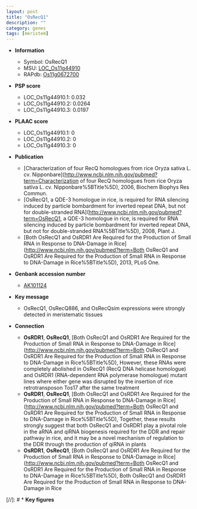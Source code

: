 ```yaml
---
layout: post
title: "OsRecQ1"
description: ""
category: genes
tags: [meristem]
---
```


* **Information**  
    + Symbol: OsRecQ1  
    + MSU: [LOC_Os11g44910](http://rice.plantbiology.msu.edu/cgi-bin/ORF_infopage.cgi?orf=LOC_Os11g44910)  
    + RAPdb: [Os11g0672700](http://rapdb.dna.affrc.go.jp/viewer/gbrowse_details/irgsp1?name=Os11g0672700)  

* **PSP score**  
    + LOC_Os11g44910.1: 0.032 
    + LOC_Os11g44910.2: 0.0264 
    + LOC_Os11g44910.3: 0.0197 

* **PLAAC score**  
    + LOC_Os11g44910.1: 0 
    + LOC_Os11g44910.2: 0 
    + LOC_Os11g44910.3: 0 

* **Publication**  
    + [Characterization of four RecQ homologues from rice Oryza sativa L. cv. Nipponbare](http://www.ncbi.nlm.nih.gov/pubmed?term=Characterization of four RecQ homologues from rice Oryza sativa L. cv. Nipponbare%5BTitle%5D), 2006, Biochem Biophys Res Commun.
    + [OsRecQ1, a QDE-3 homologue in rice, is required for RNA silencing induced by particle bombardment for inverted repeat DNA, but not for double-stranded RNA](http://www.ncbi.nlm.nih.gov/pubmed?term=OsRecQ1, a QDE-3 homologue in rice, is required for RNA silencing induced by particle bombardment for inverted repeat DNA, but not for double-stranded RNA%5BTitle%5D), 2008, Plant J.
    + [Both OsRecQ1 and OsRDR1 Are Required for the Production of Small RNA in Response to DNA-Damage in Rice](http://www.ncbi.nlm.nih.gov/pubmed?term=Both OsRecQ1 and OsRDR1 Are Required for the Production of Small RNA in Response to DNA-Damage in Rice%5BTitle%5D), 2013, PLoS One.

* **Genbank accession number**  
    + [AK101124](http://www.ncbi.nlm.nih.gov/nuccore/AK101124)

* **Key message**  
    + OsRecQ1, OsRecQ886, and OsRecQsim expressions were strongly detected in meristematic tissues

* **Connection**  
    + __OsRDR1__, __OsRecQ1__, [Both OsRecQ1 and OsRDR1 Are Required for the Production of Small RNA in Response to DNA-Damage in Rice](http://www.ncbi.nlm.nih.gov/pubmed?term=Both OsRecQ1 and OsRDR1 Are Required for the Production of Small RNA in Response to DNA-Damage in Rice%5BTitle%5D), However, these RNAs were completely abolished in OsRecQ1 (RecQ DNA helicase homologue) and OsRDR1 (RNA-dependent RNA polymerase homologue) mutant lines where either gene was disrupted by the insertion of rice retrotransposon Tos17 after the same treatment
    + __OsRDR1__, __OsRecQ1__, [Both OsRecQ1 and OsRDR1 Are Required for the Production of Small RNA in Response to DNA-Damage in Rice](http://www.ncbi.nlm.nih.gov/pubmed?term=Both OsRecQ1 and OsRDR1 Are Required for the Production of Small RNA in Response to DNA-Damage in Rice%5BTitle%5D), Together, these results strongly suggest that both OsRecQ1 and OsRDR1 play a pivotal role in the aRNA and qiRNA biogenesis required for the DDR and repair pathway in rice, and it may be a novel mechanism of regulation to the DDR through the production of qiRNA in plants
    + __OsRDR1__, __OsRecQ1__, [Both OsRecQ1 and OsRDR1 Are Required for the Production of Small RNA in Response to DNA-Damage in Rice](http://www.ncbi.nlm.nih.gov/pubmed?term=Both OsRecQ1 and OsRDR1 Are Required for the Production of Small RNA in Response to DNA-Damage in Rice%5BTitle%5D), Both OsRecQ1 and OsRDR1 Are Required for the Production of Small RNA in Response to DNA-Damage in Rice

[//]: # * **Key figures**  


